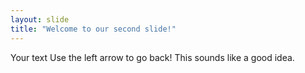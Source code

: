 ```yaml
---
layout: slide
title: "Welcome to our second slide!"
---
```

Your text
Use the left arrow to go back!
This sounds like a good idea.
